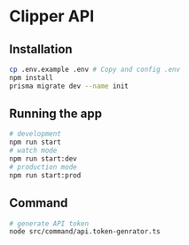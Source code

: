 # Clipper API
## Installation
```bash
cp .env.example .env # Copy and config .env
npm install
prisma migrate dev --name init  
```

## Running the app
```bash
# development
npm run start
# watch mode
npm run start:dev
# production mode
npm run start:prod
```

## Command
```bash
# generate API token
node src/command/api.token-genrator.ts
```